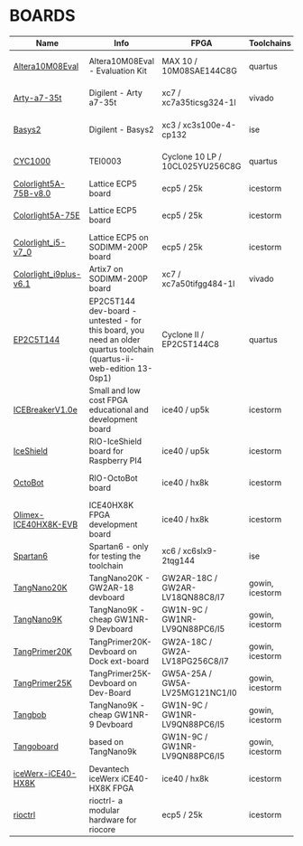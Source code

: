 # BOARDS
| Name | Info | FPGA | Toolchains | Image |
| --- | --- | --- |  --- | :---: |
| [Altera10M08Eval](riocore/boards/Altera10M08Eval/README.md) | Altera10M08Eval - Evaluation Kit | MAX 10 / 10M08SAE144C8G | quartus | <img src="riocore/boards/Altera10M08Eval/board.png" height="48"> |
| [Arty-a7-35t](riocore/boards/Arty-a7-35t/README.md) | Digilent - Arty a7-35t | xc7 / xc7a35ticsg324-1l | vivado | <img src="riocore/boards/Arty-a7-35t/board.png" height="48"> |
| [Basys2](riocore/boards/Basys2/README.md) | Digilent - Basys2 | xc3 / xc3s100e-4-cp132 | ise | <img src="riocore/boards/Basys2/board.png" height="48"> |
| [CYC1000](riocore/boards/CYC1000/README.md) | TEI0003 | Cyclone 10 LP / 10CL025YU256C8G | quartus | <img src="riocore/boards/CYC1000/board.png" height="48"> |
| [Colorlight5A-75B-v8.0](riocore/boards/Colorlight5A-75B-v8.0/README.md) | Lattice ECP5 board | ecp5 / 25k | icestorm | <img src="riocore/boards/Colorlight5A-75B-v8.0/board.png" height="48"> |
| [Colorlight5A-75E](riocore/boards/Colorlight5A-75E/README.md) | Lattice ECP5 board | ecp5 / 25k | icestorm | <img src="riocore/boards/Colorlight5A-75E/board.png" height="48"> |
| [Colorlight_i5-v7_0](riocore/boards/Colorlight_i5-v7_0/README.md) | Lattice ECP5 on SODIMM-200P board | ecp5 / 25k | icestorm | <img src="riocore/boards/Colorlight_i5-v7_0/board.png" height="48"> |
| [Colorlight_i9plus-v6.1](riocore/boards/Colorlight_i9plus-v6.1/README.md) | Artix7 on SODIMM-200P board | xc7 / xc7a50tifgg484-1l | vivado | <img src="riocore/boards/Colorlight_i9plus-v6.1/board.png" height="48"> |
| [EP2C5T144](riocore/boards/EP2C5T144/README.md) | EP2C5T144 dev-board - untested - for this board, you need an older quartus toolchain (quartus-ii-web-edition 13-0sp1) | Cyclone II / EP2C5T144C8 | quartus | <img src="riocore/boards/EP2C5T144/board.png" height="48"> |
| [ICEBreakerV1.0e](riocore/boards/ICEBreakerV1.0e/README.md) | Small and low cost FPGA educational and development board | ice40 / up5k | icestorm | <img src="riocore/boards/ICEBreakerV1.0e/board.png" height="48"> |
| [IceShield](riocore/boards/IceShield/README.md) | RIO-IceShield board for Raspberry PI4 | ice40 / up5k | icestorm | <img src="riocore/boards/IceShield/board.png" height="48"> |
| [OctoBot](riocore/boards/OctoBot/README.md) | RIO-OctoBot board | ice40 / hx8k | icestorm | <img src="riocore/boards/OctoBot/board.png" height="48"> |
| [Olimex-ICE40HX8K-EVB](riocore/boards/Olimex-ICE40HX8K-EVB/README.md) | ICE40HX8K FPGA development board | ice40 / hx8k | icestorm | <img src="riocore/boards/Olimex-ICE40HX8K-EVB/board.png" height="48"> |
| [Spartan6](riocore/boards/Spartan6/README.md) | Spartan6 - only for testing the toolchain | xc6 / xc6slx9-2tqg144 | ise | |
| [TangNano20K](riocore/boards/TangNano20K/README.md) | TangNano20K - GW2AR-18 devboard | GW2AR-18C / GW2AR-LV18QN88C8/I7 | gowin, icestorm | <img src="riocore/boards/TangNano20K/board.png" height="48"> |
| [TangNano9K](riocore/boards/TangNano9K/README.md) | TangNano9K - cheap GW1NR-9 Devboard | GW1N-9C / GW1NR-LV9QN88PC6/I5 | gowin, icestorm | <img src="riocore/boards/TangNano9K/board.png" height="48"> |
| [TangPrimer20K](riocore/boards/TangPrimer20K/README.md) | TangPrimer20K-Devboard on Dock ext-board | GW2A-18C / GW2A-LV18PG256C8/I7 | gowin, icestorm | <img src="riocore/boards/TangPrimer20K/board.png" height="48"> |
| [TangPrimer25K](riocore/boards/TangPrimer25K/README.md) | TangPrimer25K-Devboard on Dev-Board | GW5A-25A / GW5A-LV25MG121NC1/I0 | gowin, icestorm | <img src="riocore/boards/TangPrimer25K/board.png" height="48"> |
| [Tangbob](riocore/boards/Tangbob/README.md) | TangNano9K - cheap GW1NR-9 Devboard | GW1N-9C / GW1NR-LV9QN88PC6/I5 | gowin, icestorm | <img src="riocore/boards/Tangbob/board.png" height="48"> |
| [Tangoboard](riocore/boards/Tangoboard/README.md) | based on TangNano9k | GW1N-9C / GW1NR-LV9QN88PC6/I5 | gowin, icestorm | <img src="riocore/boards/Tangoboard/board.png" height="48"> |
| [iceWerx-iCE40-HX8K](riocore/boards/iceWerx-iCE40-HX8K/README.md) | Devantech iceWerx iCE40-HX8K FPGA | ice40 / hx8k | icestorm | <img src="riocore/boards/iceWerx-iCE40-HX8K/board.png" height="48"> |
| [rioctrl](riocore/boards/rioctrl/README.md) | rioctrl- a modular hardware for riocore | ecp5 / 25k | icestorm | <img src="riocore/boards/rioctrl/board.png" height="48"> |
